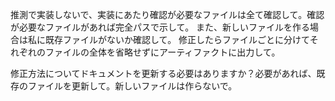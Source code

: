 推測で実装しないで、実装にあたり確認が必要なファイルは全て確認して。確認が必要なファイルがあれば完全パスで示して。 また、新しいファイルを作る場合は私に既存ファイルがないか確認して。 修正したらファイルごとに分けてそれぞれのファイルの全体を省略せずにアーティファクトに出力して。

修正方法についてドキュメントを更新する必要はありますか？必要があれば、既存のファイルを更新して。新しいファイルは作らないで。
